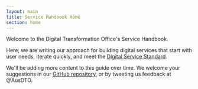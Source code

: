 ```yaml
---
layout: main
title: Service Handbook Home
section: home
---
```


Welcome to the Digital Transformation Office's Service Handbook.

Here, we are writing our approach for building digital services that start with user needs, iterate quickly, and meet the [Digital Service Standard](https://www.dto.gov.au/standard/).

We'll be adding more content to this guide over time. We welcome your suggestions in our [GitHub repository](https://github.com/ausdto/service-handbook), or by tweeting us feedback at @AusDTO.
